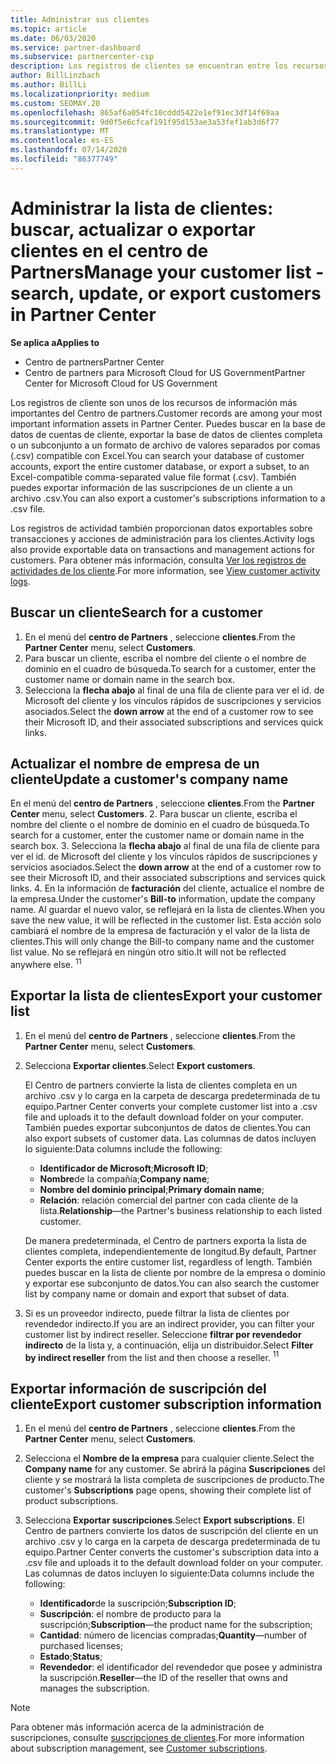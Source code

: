 ```yaml
---
title: Administrar sus clientes
ms.topic: article
ms.date: 06/03/2020
ms.service: partner-dashboard
ms.subservice: partnercenter-csp
description: Los registros de clientes se encuentran entre los recursos de información más importantes. Obtenga información acerca de cómo ver, buscar, actualizar & exportar información en la lista de clientes del centro de Partners.
author: BillLinzbach
ms.author: BillLi
ms.localizationpriority: medium
ms.custom: SEOMAY.20
ms.openlocfilehash: 865af6a054fc10cddd5422e1ef91ec3df14f69aa
ms.sourcegitcommit: 9d0f5e6cfcaf191f95d153ae3a53fef1ab3d6f77
ms.translationtype: MT
ms.contentlocale: es-ES
ms.lasthandoff: 07/14/2020
ms.locfileid: "86377749"
---
```

# <a name="manage-your-customer-list---search-update-or-export-customers-in-partner-center"></a><span data-ttu-id="7cbc6-104">Administrar la lista de clientes: buscar, actualizar o exportar clientes en el centro de Partners</span><span class="sxs-lookup"><span data-stu-id="7cbc6-104">Manage your customer list - search, update, or export customers in Partner Center</span></span>

<span data-ttu-id="7cbc6-105">**Se aplica a**</span><span class="sxs-lookup"><span data-stu-id="7cbc6-105">**Applies to**</span></span>

- <span data-ttu-id="7cbc6-106">Centro de partners</span><span class="sxs-lookup"><span data-stu-id="7cbc6-106">Partner Center</span></span>
- <span data-ttu-id="7cbc6-107">Centro de partners para Microsoft Cloud for US Government</span><span class="sxs-lookup"><span data-stu-id="7cbc6-107">Partner Center for Microsoft Cloud for US Government</span></span>

<span data-ttu-id="7cbc6-108">Los registros de cliente son unos de los recursos de información más importantes del Centro de partners.</span><span class="sxs-lookup"><span data-stu-id="7cbc6-108">Customer records are among your most important information assets in Partner Center.</span></span> <span data-ttu-id="7cbc6-109">Puedes buscar en la base de datos de cuentas de cliente, exportar la base de datos de clientes completa o un subconjunto a un formato de archivo de valores separados por comas (.csv) compatible con Excel.</span><span class="sxs-lookup"><span data-stu-id="7cbc6-109">You can search your database of customer accounts, export the entire customer database, or export a subset, to an Excel-compatible comma-separated value file format (.csv).</span></span> <span data-ttu-id="7cbc6-110">También puedes exportar información de las suscripciones de un cliente a un archivo .csv.</span><span class="sxs-lookup"><span data-stu-id="7cbc6-110">You can also export a customer's subscriptions information to a .csv file.</span></span>

<span data-ttu-id="7cbc6-111">Los registros de actividad también proporcionan datos exportables sobre transacciones y acciones de administración para los clientes.</span><span class="sxs-lookup"><span data-stu-id="7cbc6-111">Activity logs also provide exportable data on transactions and management actions for customers.</span></span> <span data-ttu-id="7cbc6-112">Para obtener más información, consulta [Ver los registros de actividades de los cliente](activity-logs.md).</span><span class="sxs-lookup"><span data-stu-id="7cbc6-112">For more information, see [View customer activity logs](activity-logs.md).</span></span>

## <a name="search-for-a-customer"></a><span data-ttu-id="7cbc6-113">Buscar un cliente</span><span class="sxs-lookup"><span data-stu-id="7cbc6-113">Search for a customer</span></span>

1.  <span data-ttu-id="7cbc6-114">En el menú del **centro de Partners** , seleccione **clientes**.</span><span class="sxs-lookup"><span data-stu-id="7cbc6-114">From the **Partner Center** menu, select **Customers**.</span></span>
2.  <span data-ttu-id="7cbc6-115">Para buscar un cliente, escriba el nombre del cliente o el nombre de dominio en el cuadro de búsqueda.</span><span class="sxs-lookup"><span data-stu-id="7cbc6-115">To search for a customer, enter the customer name or domain name in the search box.</span></span>
3.  <span data-ttu-id="7cbc6-116">Selecciona la **flecha abajo** al final de una fila de cliente para ver el id. de Microsoft del cliente y los vínculos rápidos de suscripciones y servicios asociados.</span><span class="sxs-lookup"><span data-stu-id="7cbc6-116">Select the **down arrow** at the end of a customer row to see their Microsoft ID, and their associated subscriptions and services quick links.</span></span>

## <a name="update-a-customers-company-name"></a><span data-ttu-id="7cbc6-117">Actualizar el nombre de empresa de un cliente</span><span class="sxs-lookup"><span data-stu-id="7cbc6-117">Update a customer's company name</span></span>

<span data-ttu-id="7cbc6-118">En el menú del **centro de Partners** , seleccione **clientes**.</span><span class="sxs-lookup"><span data-stu-id="7cbc6-118">From the **Partner Center** menu, select **Customers**.</span></span>
2.  <span data-ttu-id="7cbc6-119">Para buscar un cliente, escriba el nombre del cliente o el nombre de dominio en el cuadro de búsqueda.</span><span class="sxs-lookup"><span data-stu-id="7cbc6-119">To search for a customer, enter the customer name or domain name in the search box.</span></span>
3.  <span data-ttu-id="7cbc6-120">Selecciona la **flecha abajo** al final de una fila de cliente para ver el id. de Microsoft del cliente y los vínculos rápidos de suscripciones y servicios asociados.</span><span class="sxs-lookup"><span data-stu-id="7cbc6-120">Select the **down arrow** at the end of a customer row to see their Microsoft ID, and their associated subscriptions and services quick links.</span></span>
4.  <span data-ttu-id="7cbc6-121">En la información de **facturación** del cliente, actualice el nombre de la empresa.</span><span class="sxs-lookup"><span data-stu-id="7cbc6-121">Under the customer's **Bill-to** information, update the company name.</span></span> <span data-ttu-id="7cbc6-122">Al guardar el nuevo valor, se reflejará en la lista de clientes.</span><span class="sxs-lookup"><span data-stu-id="7cbc6-122">When you save the new value, it will be reflected in the customer list.</span></span> <span data-ttu-id="7cbc6-123">Esta acción solo cambiará el nombre de la empresa de facturación y el valor de la lista de clientes.</span><span class="sxs-lookup"><span data-stu-id="7cbc6-123">This will only change the Bill-to company name and the customer list value.</span></span> <span data-ttu-id="7cbc6-124">No se reflejará en ningún otro sitio.</span><span class="sxs-lookup"><span data-stu-id="7cbc6-124">It will not be reflected anywhere else.</span></span>
<span data-ttu-id="7cbc6-125"><sup>1</sup></span><span class="sxs-lookup"><span data-stu-id="7cbc6-125"><sup>1</sup></span></span>
## <a name="export-your-customer-list"></a><span data-ttu-id="7cbc6-126">Exportar la lista de clientes</span><span class="sxs-lookup"><span data-stu-id="7cbc6-126">Export your customer list</span></span>

1. <span data-ttu-id="7cbc6-127">En el menú del **centro de Partners** , seleccione **clientes**.</span><span class="sxs-lookup"><span data-stu-id="7cbc6-127">From the **Partner Center** menu, select **Customers**.</span></span>
2. <span data-ttu-id="7cbc6-128">Selecciona **Exportar clientes**.</span><span class="sxs-lookup"><span data-stu-id="7cbc6-128">Select **Export customers**.</span></span>

   <span data-ttu-id="7cbc6-129">El Centro de partners convierte la lista de clientes completa en un archivo .csv y lo carga en la carpeta de descarga predeterminada de tu equipo.</span><span class="sxs-lookup"><span data-stu-id="7cbc6-129">Partner Center converts your complete customer list into a .csv file and uploads it to the default download folder on your computer.</span></span> <span data-ttu-id="7cbc6-130">También puedes exportar subconjuntos de datos de clientes.</span><span class="sxs-lookup"><span data-stu-id="7cbc6-130">You can also export subsets of customer data.</span></span> <span data-ttu-id="7cbc6-131">Las columnas de datos incluyen lo siguiente:</span><span class="sxs-lookup"><span data-stu-id="7cbc6-131">Data columns include the following:</span></span>

   - <span data-ttu-id="7cbc6-132">**Identificador de Microsoft**;</span><span class="sxs-lookup"><span data-stu-id="7cbc6-132">**Microsoft ID**;</span></span>
   - <span data-ttu-id="7cbc6-133">**Nombre**de la compañía;</span><span class="sxs-lookup"><span data-stu-id="7cbc6-133">**Company name**;</span></span>
   - <span data-ttu-id="7cbc6-134">**Nombre del dominio principal**;</span><span class="sxs-lookup"><span data-stu-id="7cbc6-134">**Primary domain name**;</span></span>
   - <span data-ttu-id="7cbc6-135">**Relación**: relación comercial del partner con cada cliente de la lista.</span><span class="sxs-lookup"><span data-stu-id="7cbc6-135">**Relationship**—the Partner's business relationship to each listed customer.</span></span>

    <span data-ttu-id="7cbc6-136">De manera predeterminada, el Centro de partners exporta la lista de clientes completa, independientemente de longitud.</span><span class="sxs-lookup"><span data-stu-id="7cbc6-136">By default, Partner Center exports the entire customer list, regardless of length.</span></span> <span data-ttu-id="7cbc6-137">También puedes buscar en la lista de cliente por nombre de la empresa o dominio y exportar ese subconjunto de datos.</span><span class="sxs-lookup"><span data-stu-id="7cbc6-137">You can also search the customer list by company name or domain and export that subset of data.</span></span>

3. <span data-ttu-id="7cbc6-138">Si es un proveedor indirecto, puede filtrar la lista de clientes por revendedor indirecto.</span><span class="sxs-lookup"><span data-stu-id="7cbc6-138">If you are an indirect provider, you can filter your customer list by indirect reseller.</span></span> <span data-ttu-id="7cbc6-139">Seleccione **filtrar por revendedor indirecto** de la lista y, a continuación, elija un distribuidor.</span><span class="sxs-lookup"><span data-stu-id="7cbc6-139">Select **Filter by indirect reseller** from the list and then choose a reseller.</span></span>
<span data-ttu-id="7cbc6-140"><sup>1</sup></span><span class="sxs-lookup"><span data-stu-id="7cbc6-140"><sup>1</sup></span></span>

## <a name="export-customer-subscription-information"></a><span data-ttu-id="7cbc6-141">Exportar información de suscripción del cliente</span><span class="sxs-lookup"><span data-stu-id="7cbc6-141">Export customer subscription information</span></span>

1. <span data-ttu-id="7cbc6-142">En el menú del **centro de Partners** , seleccione **clientes**.</span><span class="sxs-lookup"><span data-stu-id="7cbc6-142">From the **Partner Center** menu, select **Customers**.</span></span>

2. <span data-ttu-id="7cbc6-143">Selecciona el **Nombre de la empresa** para cualquier cliente.</span><span class="sxs-lookup"><span data-stu-id="7cbc6-143">Select the **Company name** for any customer.</span></span> <span data-ttu-id="7cbc6-144">Se abrirá la página **Suscripciones** del cliente y se mostrará la lista completa de suscripciones de producto.</span><span class="sxs-lookup"><span data-stu-id="7cbc6-144">The customer's **Subscriptions** page opens, showing their complete list of product subscriptions.</span></span>

3. <span data-ttu-id="7cbc6-145">Selecciona **Exportar suscripciones**.</span><span class="sxs-lookup"><span data-stu-id="7cbc6-145">Select **Export subscriptions**.</span></span> <span data-ttu-id="7cbc6-146">El Centro de partners convierte los datos de suscripción del cliente en un archivo .csv y lo carga en la carpeta de descarga predeterminada de tu equipo.</span><span class="sxs-lookup"><span data-stu-id="7cbc6-146">Partner Center converts the customer's subscription data into a .csv file and uploads it to the default download folder on your computer.</span></span> <span data-ttu-id="7cbc6-147">Las columnas de datos incluyen lo siguiente:</span><span class="sxs-lookup"><span data-stu-id="7cbc6-147">Data columns include the following:</span></span>
   - <span data-ttu-id="7cbc6-148">**Identificador**de la suscripción;</span><span class="sxs-lookup"><span data-stu-id="7cbc6-148">**Subscription ID**;</span></span>
   - <span data-ttu-id="7cbc6-149">**Suscripción**: el nombre de producto para la suscripción;</span><span class="sxs-lookup"><span data-stu-id="7cbc6-149">**Subscription**—the product name for the subscription;</span></span>
   - <span data-ttu-id="7cbc6-150">**Cantidad**: número de licencias compradas;</span><span class="sxs-lookup"><span data-stu-id="7cbc6-150">**Quantity**—number of purchased licenses;</span></span>
   - <span data-ttu-id="7cbc6-151">**Estado**;</span><span class="sxs-lookup"><span data-stu-id="7cbc6-151">**Status**;</span></span>
   - <span data-ttu-id="7cbc6-152">**Revendedor**: el identificador del revendedor que posee y administra la suscripción.</span><span class="sxs-lookup"><span data-stu-id="7cbc6-152">**Reseller**—the ID of the reseller that owns and manages the subscription.</span></span>

> [!NOTE]  
> <span data-ttu-id="7cbc6-153">Para obtener más información acerca de la administración de suscripciones, consulte [suscripciones de clientes](customer-subscriptions.md).</span><span class="sxs-lookup"><span data-stu-id="7cbc6-153">For more information about subscription management, see [Customer subscriptions](customer-subscriptions.md).</span></span>
